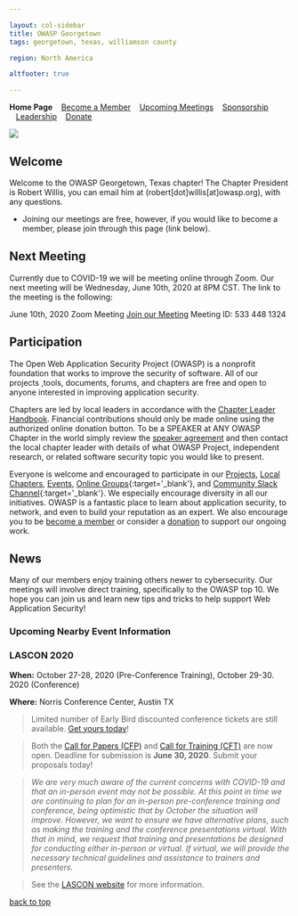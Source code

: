 ```yaml
---

layout: col-sidebar
title: OWASP Georgetown
tags: georgetown, texas, williamson county

region: North America

altfooter: true

---
```

<strong>Home Page</strong>
&nbsp;&nbsp;&nbsp;[Become a Member](membership.md)
&nbsp;&nbsp;&nbsp;[Upcoming Meetings](meetings.md)
&nbsp;&nbsp;&nbsp;[Sponsorship](sponsorship.md)
&nbsp;&nbsp;&nbsp;[Leadership](leaders.md)
&nbsp;&nbsp;&nbsp;[Donate](donate.md)

<p><img src="/assets/images/logo.png"></p>

## Welcome
Welcome to the OWASP Georgetown, Texas chapter! The Chapter President is Robert Willis, you can email him at (robert[dot]willis[at]owasp.org), with any questions. 
* Joining our meetings are free, however, if you would like to become a member, please join through this page (link below).

## Next Meeting
Currently due to COVID-19 we will be meeting online through Zoom. Our next meeting will be Wednesday, June 10th, 2020 at 8PM CST. The link to the meeting is the following: 

June 10th, 2020 Zoom Meeting
[Join our Meeting](https://zoom.us/j/5334481324)
Meeting ID: 533 448 1324

## Participation
The Open Web Application Security Project (OWASP) is a nonprofit foundation that works to improve the security of software. All of our projects ,tools, documents, forums, and chapters are free and open to anyone interested in improving application security. 

Chapters are led by local leaders in accordance with the [Chapter Leader Handbook](/www-policy/rules-of-procedure/chapter-handbook). Financial contributions should only be made online using the authorized online donation button. To be a SPEAKER at ANY OWASP Chapter in the world simply review the [speaker agreement](/www-policy/speaker-agreement) and then contact the local chapter leader with details of what OWASP Project, independent research, or related software security topic you would like to present.

Everyone is welcome and encouraged to participate in our [Projects](/projects), [Local Chapters](/chapters), [Events](/events), [Online Groups](https://groups.google.com/a/owasp.com/){:target='_blank'}, and [Community Slack Channel](https://owasp.slack.com/){:target='_blank'}. We especially encourage diversity in all our initiatives. OWASP is a fantastic place to learn about application security, to network, and even to build your reputation as an expert. We also encourage you to be [become a member](/membership) or consider a [donation](/donate) to support our ongoing work.

## News
Many of our members enjoy training others newer to cybersecurity. Our meetings will involve direct training, specifically to the OWASP top 10. We hope you can join us and learn new tips and tricks to help support Web Application Security!

### Upcoming Nearby Event Information

### LASCON 2020 ###

**When:** October 27-28, 2020 (Pre-Conference Training), October 29-30. 2020 (Conference) 

**Where:** Norris Conference Center, Austin TX

>Limited number of Early Bird discounted conference tickets are still available. <a href="https://lascon.org/tickets/" target="_blank">Get yours today</a>!
  
>Both the <a href="https://lascon.org/cfp/" target="_blank">Call for Papers (CFP)</a> and <a href="https://lascon.org/cft/" target="_blank">Call for Training (CFT)</a> are now open. Deadline for submission is **June 30, 2020**. Submit your proposals today!

> *We are very much aware of the current concerns with COVID-19 and that an in-person event may not be possible. At this point in time we are continuing to plan for an in-person pre-conference training and conference, being optimistic that by October the situation will improve. However, we want to ensure we have alternative plans, such as making the training and the conference presentations virtual. With that in mind, we request that training and presentations be designed for conducting either in-person or virtual. If virtual, we will provide the necessary technical guidelines and assistance to trainers and presenters.*

>See the <a href="https://lascon.org" target="_blank">LASCON website</a> for more information.

[back to top](#welcome)
